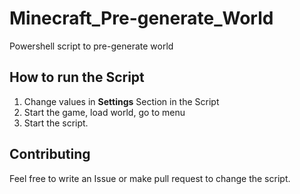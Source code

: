 # Minecraft_Pre-generate_World
Powershell script to pre-generate world

 ## How to run the Script
1. Change values in **Settings** Section in the Script
1. Start the game, load world, go to menu
1. Start the script.

## Contributing
Feel free to write an Issue or make pull request to change the script.
